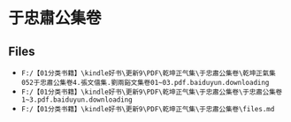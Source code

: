 # 于忠肅公集卷

## Files

- `F:/【01分类书籍】\kindle好书\更新9\PDF\乾坤正气集\于忠肅公集卷\乾坤正氣集052于忠肅公集卷4.張文僖集.劉兩谿文集卷01~03.pdf.baiduyun.downloading`
- `F:/【01分类书籍】\kindle好书\更新9\PDF\乾坤正气集\于忠肅公集卷\于忠肅公集卷1~3.pdf.baiduyun.downloading`
- `F:/【01分类书籍】\kindle好书\更新9\PDF\乾坤正气集\于忠肅公集卷\files.md`
